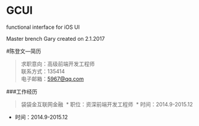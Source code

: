 # GCUI
functional interface for iOS UI

Master brench
Gary created on 2.1.2017

#陈登文—简历   
> 求职意向：高级前端开发工程师   
>联系方式：135414    
> 电子邮箱：5967@qq.com

###工作经历
> 袋袋金互联网金融
  * 职位：资深前端开发工程师
  * 时间：2014.9-2015.12
  
  * 时间：2014.9-2015.12
